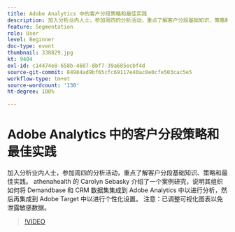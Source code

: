 ```yaml
---
title: Adobe Analytics 中的客户分段策略和最佳实践
description: 加入分析业内人士，参加周四的分析活动，重点了解客户分段基础知识、策略和最佳实践。 Athenahealth 的 Carolyn Sebasky 介绍了一个案例研究，说明其组织如何将 Demandbase 和 CRM 数据集集成到 Adobe Analytics 中进行分析，然后再集成到 Adobe Target 中进行个性化设置。 注意 — 已调整可视化图表以免泄露敏感数据。
feature: Segmentation
role: User
level: Beginner
doc-type: event
thumbnail: 338829.jpg
kt: 9404
exl-id: c14474e8-658b-4607-8bf7-39a685ecbf4d
source-git-commit: 84984ad9bf65cfc69117e40ac0e0cfe503cac5e5
workflow-type: tm+mt
source-wordcount: '130'
ht-degree: 100%

---
```


# Adobe Analytics 中的客户分段策略和最佳实践

加入分析业内人士，参加周四的分析活动，重点了解客户分段基础知识、策略和最佳实践。 athenahealth 的 Carolyn Sebasky 介绍了一个案例研究，说明其组织如何将 Demandbase 和 CRM 数据集集成到 Adobe Analytics 中以进行分析，然后再集成到 Adobe Target 中以进行个性化设置。 注意：已调整可视化图表以免泄露敏感数据。

>[!VIDEO](https://video.tv.adobe.com/v/338829/?quality=12&learn=on)
